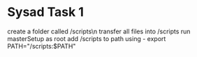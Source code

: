# Sysad Task 1

create a folder called /scripts\n
transfer all files into /scripts
run masterSetup as root
add /scripts to path using - export PATH="/scripts:$PATH"
